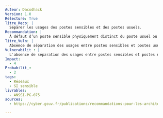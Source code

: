 ```yaml
---
Auteur: Dacodhack
Version: 1.0
Relecture: True
Titre_Reco: |
  Séparer les usages des postes sensibles et des postes usuels.
Recommandation: |
  À défaut d’un poste sensible physiquement distinct du poste usuel ou d’un poste utilisateur multiniveau de confiance, une solution d’un niveau de sécurité moindre peut consister à ce que les utilisateurs du SI sensible:</br>- disposent d’un poste de travail physique pour accéder au SI sensible ;</br>- accèdent, par connexion à distance uniquement, à un poste usuel (physique ou virtuel, par exemple: Virtual Desktop Infrastructure) depuis le poste sensible.</br>Dans tous les cas, les fonctions permettant un échange d’informations entre les deux SI doivent être désactivées.
Titre_Vuln: |
  Absence de séparation des usages entre postes sensibles et postes usuels.
Vulnerabilit_: |
  L'absence de séparation des usages entre postes sensibles et postes usuels peut permettre des interactions non contrôlées entre les SI sensibles et non sensibles, augmentant les risques de compromission, de fuite ou de contamination des données.
Impact:
  - 4
Probabilit_:
  - 2
tags:
  - Réseaux
  - SI sensible
livrables:
  - ANSSI-PG-075
sources:
  - https://cyber.gouv.fr/publications/recommandations-pour-les-architectures-des-si-sensibles-ou-dr

---
```

